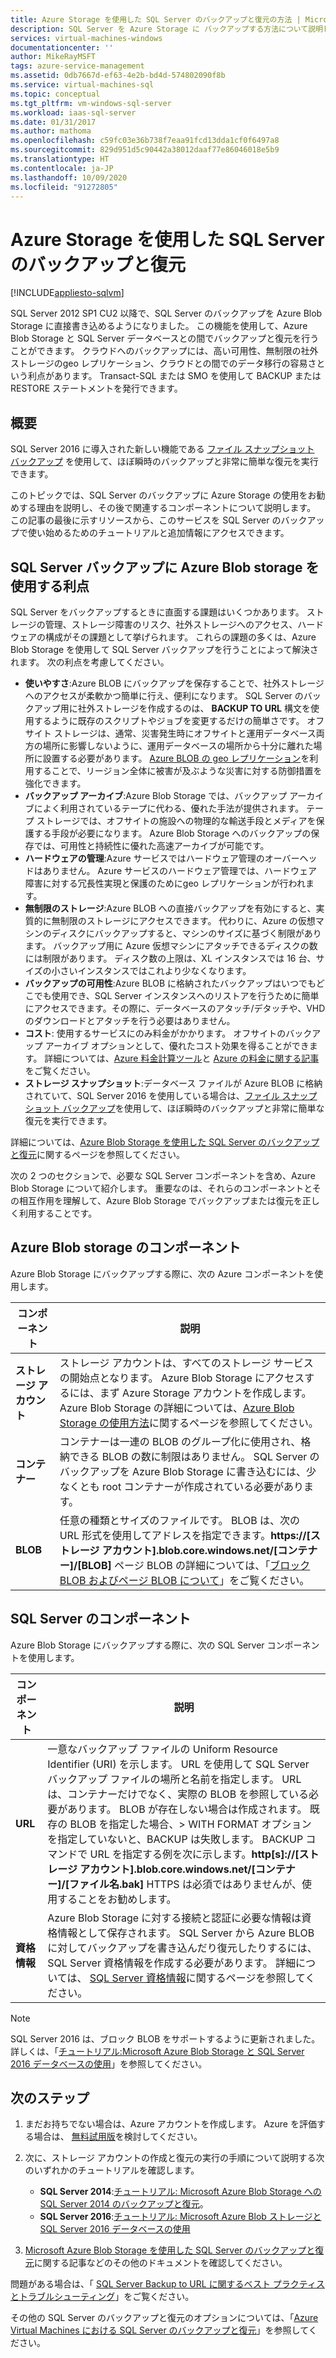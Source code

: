 ```yaml
---
title: Azure Storage を使用した SQL Server のバックアップと復元の方法 | Microsoft Docs
description: SQL Server を Azure Storage に バックアップする方法について説明します。 SQL データベースを Azure Storage にバックアップする利点について説明します。
services: virtual-machines-windows
documentationcenter: ''
author: MikeRayMSFT
tags: azure-service-management
ms.assetid: 0db7667d-ef63-4e2b-bd4d-574802090f8b
ms.service: virtual-machines-sql
ms.topic: conceptual
ms.tgt_pltfrm: vm-windows-sql-server
ms.workload: iaas-sql-server
ms.date: 01/31/2017
ms.author: mathoma
ms.openlocfilehash: c59fc03e36b738f7eaa91fcd13dda1cf0f6497a8
ms.sourcegitcommit: 829d951d5c90442a38012daaf77e86046018e5b9
ms.translationtype: HT
ms.contentlocale: ja-JP
ms.lasthandoff: 10/09/2020
ms.locfileid: "91272805"
---
```

# <a name="use-azure-storage-for-sql-server-backup-and-restore"></a>Azure Storage を使用した SQL Server のバックアップと復元
[!INCLUDE[appliesto-sqlvm](../../includes/appliesto-sqlvm.md)]

SQL Server 2012 SP1 CU2 以降で、SQL Server のバックアップを Azure Blob Storage に直接書き込めるようになりました。 この機能を使用して、Azure Blob Storage と SQL Server データベースとの間でバックアップと復元を行うことができます。 クラウドへのバックアップには、高い可用性、無制限の社外ストレージのgeo レプリケーション、クラウドとの間でのデータ移行の容易さという利点があります。 Transact-SQL または SMO を使用して BACKUP または RESTORE ステートメントを発行できます。

## <a name="overview"></a>概要
SQL Server 2016 に導入された新しい機能である [ファイル スナップショット バックアップ](https://msdn.microsoft.com/library/mt169363.aspx) を使用して、ほぼ瞬時のバックアップと非常に簡単な復元を実行できます。

このトピックでは、SQL Server のバックアップに Azure Storage の使用をお勧めする理由を説明し、その後で関連するコンポーネントについて説明します。 この記事の最後に示すリソースから、このサービスを SQL Server のバックアップで使い始めるためのチュートリアルと追加情報にアクセスできます。

## <a name="benefits-of-using-azure-blob-storage-for-sql-server-backups"></a>SQL Server バックアップに Azure Blob storage を使用する利点
SQL Server をバックアップするときに直面する課題はいくつかあります。 ストレージの管理、ストレージ障害のリスク、社外ストレージへのアクセス、ハードウェアの構成がその課題として挙げられます。 これらの課題の多くは、Azure Blob Storage を使用して SQL Server バックアップを行うことによって解決されます。 次の利点を考慮してください。

* **使いやすさ**:Azure BLOB にバックアップを保存することで、社外ストレージへのアクセスが柔軟かつ簡単に行え、便利になります。 SQL Server のバックアップ用に社外ストレージを作成するのは、 **BACKUP TO URL** 構文を使用するように既存のスクリプトやジョブを変更するだけの簡単さです。 オフサイト ストレージは、通常、災害発生時にオフサイトと運用データベース両方の場所に影響しないように、運用データベースの場所から十分に離れた場所に設置する必要があります。 [Azure BLOB の geo レプリケーション](../../../storage/common/storage-redundancy.md)を利用することで、リージョン全体に被害が及ぶような災害に対する防御措置を強化できます。
* **バックアップ アーカイブ**:Azure Blob Storage では、バックアップ アーカイブによく利用されているテープに代わる、優れた手法が提供されます。 テープ ストレージでは、オフサイトの施設への物理的な輸送手段とメディアを保護する手段が必要になります。 Azure Blob Storage へのバックアップの保存では、可用性と持続性に優れた高速アーカイブが可能です。
* **ハードウェアの管理**:Azure サービスではハードウェア管理のオーバーヘッドはありません。 Azure サービスのハードウェア管理では、ハードウェア障害に対する冗長性実現と保護のためにgeo レプリケーションが行われます。
* **無制限のストレージ**:Azure BLOB への直接バックアップを有効にすると、実質的に無制限のストレージにアクセスできます。 代わりに、Azure の仮想マシンのディスクにバックアップすると、マシンのサイズに基づく制限があります。 バックアップ用に Azure 仮想マシンにアタッチできるディスクの数には制限があります。 ディスク数の上限は、XL インスタンスでは 16 台、サイズの小さいインスタンスではこれより少なくなります。
* **バックアップの可用性**:Azure BLOB に格納されたバックアップはいつでもどこでも使用でき、SQL Server インスタンスへのリストアを行うために簡単にアクセスできます。その際に、データベースのアタッチ/デタッチや、VHD のダウンロードとアタッチを行う必要はありません。
* **コスト**: 使用するサービスにのみ料金がかかります。 オフサイトのバックアップ アーカイブ オプションとして、優れたコスト効果を得ることができます。 詳細については、[Azure 料金計算ツール](https://go.microsoft.com/fwlink/?LinkId=277060 "料金計算ツール")と [Azure の料金に関する記事](https://go.microsoft.com/fwlink/?LinkId=277059 "価格に関する記事")をご覧ください。
* **ストレージ スナップショット**:データベース ファイルが Azure BLOB に格納されていて、SQL Server 2016 を使用している場合は、[ファイル スナップショット バックアップ](https://msdn.microsoft.com/library/mt169363.aspx)を使用して、ほぼ瞬時のバックアップと非常に簡単な復元を実行できます。

詳細については、[Azure Blob Storage を使用した SQL Server のバックアップと復元](https://go.microsoft.com/fwlink/?LinkId=271617)に関するページを参照してください。

次の 2 つのセクションで、必要な SQL Server コンポーネントを含め、Azure Blob Storage について紹介します。 重要なのは、それらのコンポーネントとその相互作用を理解して、Azure Blob Storage でバックアップまたは復元を正しく利用することです。

## <a name="azure-blob-storage-components"></a>Azure Blob storage のコンポーネント
Azure Blob Storage にバックアップする際に、次の Azure コンポーネントを使用します。

| コンポーネント | 説明 |
| --- | --- |
| **ストレージ アカウント** |ストレージ アカウントは、すべてのストレージ サービスの開始点となります。 Azure Blob Storage にアクセスするには、まず Azure Storage アカウントを作成します。 Azure Blob Storage の詳細については、[Azure Blob Storage の使用方法](https://azure.microsoft.com/develop/net/how-to-guides/blob-storage/)に関するページを参照してください。 |
| **コンテナー** |コンテナーは一連の BLOB のグループ化に使用され、格納できる BLOB の数に制限はありません。 SQL Server のバックアップを Azure Blob Storage に書き込むには、少なくとも root コンテナーが作成されている必要があります。 |
| **BLOB** |任意の種類とサイズのファイルです。 BLOB は、次の URL 形式を使用してアドレスを指定できます。**https://[ストレージ アカウント].blob.core.windows.net/[コンテナー]/[BLOB]** ページ BLOB の詳細については、「[ブロック BLOB およびページ BLOB について](https://msdn.microsoft.com/library/azure/ee691964.aspx)」をご覧ください。 |

## <a name="sql-server-components"></a>SQL Server のコンポーネント
Azure Blob Storage にバックアップする際に、次の SQL Server コンポーネントを使用します。

| コンポーネント | 説明 |
| --- | --- |
| **URL** |一意なバックアップ ファイルの Uniform Resource Identifier (URI) を示します。 URL を使用して SQL Server バックアップ ファイルの場所と名前を指定します。 URL は、コンテナーだけでなく、実際の BLOB を参照している必要があります。 BLOB が存在しない場合は作成されます。 既存の BLOB を指定した場合、> WITH FORMAT オプションを指定していないと、BACKUP は失敗します。 BACKUP コマンドで URL を指定する例を次に示します。**http[s]://[ストレージ アカウント].blob.core.windows.net/[コンテナー]/[ファイル名.bak]** HTTPS は必須ではありませんが、使用することをお勧めします。 |
| **資格情報** |Azure Blob Storage に対する接続と認証に必要な情報は資格情報として保存されます。 SQL Server から Azure BLOB に対してバックアップを書き込んだり復元したりするには、SQL Server 資格情報を作成する必要があります。 詳細については、 [SQL Server 資格情報](https://msdn.microsoft.com/library/ms189522.aspx)に関するページを参照してください。 |

> [!NOTE]
> SQL Server 2016 は、ブロック BLOB をサポートするように更新されました。 詳しくは、「[チュートリアル:Microsoft Azure Blob Storage と SQL Server 2016 データベースの使用](https://msdn.microsoft.com/library/dn466438.aspx)」を参照してください。
> 
> 

## <a name="next-steps"></a>次のステップ
1. まだお持ちでない場合は、Azure アカウントを作成します。 Azure を評価する場合は、 [無料試用版](https://azure.microsoft.com/free/)を検討してください。
2. 次に、ストレージ アカウントの作成と復元の実行の手順について説明する次のいずれかのチュートリアルを確認します。
   
   * **SQL Server 2014**:[チュートリアル: Microsoft Azure Blob Storage への SQL Server 2014 のバックアップと復元](https://msdn.microsoft.com/library/jj720558\(v=sql.120\).aspx)。
   * **SQL Server 2016**:[チュートリアル: Microsoft Azure Blob ストレージと SQL Server 2016 データベースの使用](https://msdn.microsoft.com/library/dn466438.aspx)
3. [Microsoft Azure Blob Storage を使用した SQL Server のバックアップと復元](https://msdn.microsoft.com/library/jj919148.aspx)に関する記事などのその他のドキュメントを確認してください。

問題がある場合は、「 [SQL Server Backup to URL に関するベスト プラクティスとトラブルシューティング](https://msdn.microsoft.com/library/jj919149.aspx)」をご覧ください。

その他の SQL Server のバックアップと復元のオプションについては、「[Azure Virtual Machines における SQL Server のバックアップと復元](backup-restore.md)」を参照してください。

